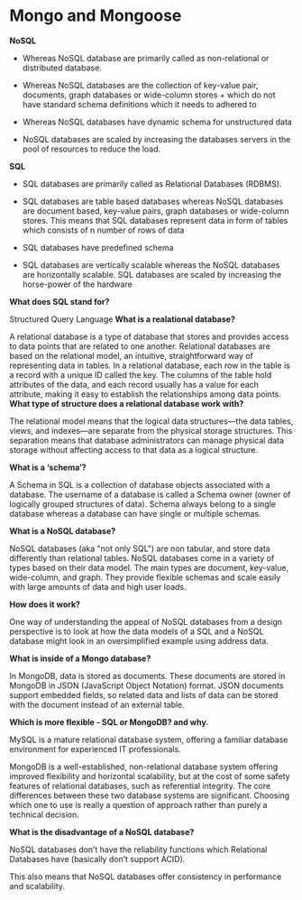 # Mongo and Mongoose

**NoSQL**


+ Whereas NoSQL database are primarily called as non-relational or distributed database.

+ Whereas NoSQL databases are the collection of key-value pair, documents, graph databases or wide-column stores + which do not have standard schema definitions which it needs to adhered to

+ Whereas NoSQL databases have dynamic schema for unstructured data

+ NoSQL databases are scaled by increasing the databases servers in the pool of resources to reduce the load.



**SQL**


+ SQL databases are primarily called as Relational Databases (RDBMS).

+ SQL databases are table based databases whereas NoSQL databases are document based, key-value pairs, graph databases or wide-column stores. This means that SQL databases represent data in form of tables which consists of n number of rows of data

+ SQL databases have predefined schema

+ SQL databases are vertically scalable whereas the NoSQL databases are horizontally scalable. SQL databases are scaled by increasing the horse-power of the hardware


**What does SQL stand for?**

Structured Query Language
**What is a realational database?**

A relational database is a type of database that stores and provides access to data points that are related to one another. Relational databases are based on the relational model, an intuitive, straightforward way of representing data in tables. In a relational database, each row in the table is a record with a unique ID called the key. The columns of the table hold attributes of the data, and each record usually has a value for each attribute, making it easy to establish the relationships among data points.
**What type of structure does a relational database work with?**

The relational model means that the logical data structures—the data tables, views, and indexes—are separate from the physical storage structures. This separation means that database administrators can manage physical data storage without affecting access to that data as a logical structure.

**What is a ‘schema’?**

A Schema in SQL is a collection of database objects associated with a database. The username of a database is called a Schema owner (owner of logically grouped structures of data). Schema always belong to a single database whereas a database can have single or multiple schemas.

**What is a NoSQL database?**

NoSQL databases (aka "not only SQL") are non tabular, and store data differently than relational tables. NoSQL databases come in a variety of types based on their data model. The main types are document, key-value, wide-column, and graph. They provide flexible schemas and scale easily with large amounts of data and high user loads.

**How does it work?**

One way of understanding the appeal of NoSQL databases from a design perspective is to look at how the data models of a SQL and a NoSQL database might look in an oversimplified example using address data.

**What is inside of a Mongo database?**

In MongoDB, data is stored as documents. These documents are stored in MongoDB in JSON (JavaScript Object Notation) format. JSON documents support embedded fields, so related data and lists of data can be stored with the document instead of an external table.

**Which is more flexible - SQL or MongoDB? and why.**

MySQL is a mature relational database system, offering a familiar database environment for experienced IT professionals.

MongoDB is a well-established, non-relational database system offering improved flexibility and horizontal scalability, but at the cost of some safety features of relational databases, such as referential integrity.
The core differences between these two database systems are significant. Choosing which one to use is really a question of approach rather than purely a technical decision.


**What is the disadvantage of a NoSQL database?**

NoSQL databases don’t have the reliability functions which Relational Databases have (basically don’t support ACID).

This also means that NoSQL databases offer consistency in performance and scalability.